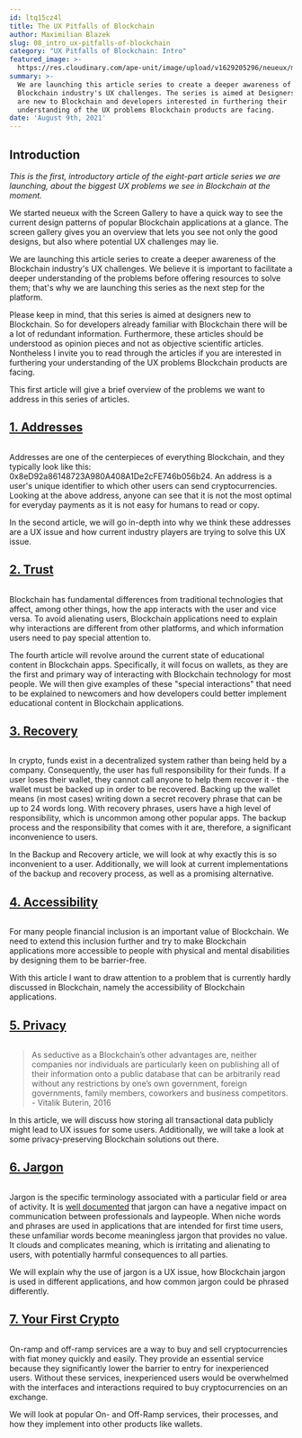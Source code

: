 ```yaml
---
id: ltq15cz4l
title: The UX Pitfalls of Blockchain
author: Maximilian Blazek
slug: 08_intro_ux-pitfalls-of-blockchain
category: "UX Pitfalls of Blockchain: Intro"
featured_image: >-
  https://res.cloudinary.com/ape-unit/image/upload/v1629205296/neueux/media/articles/header_intro.jpg
summary: >-
  We are launching this article series to create a deeper awareness of the
  Blockchain industry's UX challenges. The series is aimed at Designers which
  are new to Blockchain and developers interested in furthering their
  understanding of the UX problems Blockchain products are facing.
date: 'August 9th, 2021'
---
```

## Introduction

*This is the first, introductory article of the eight-part article series we are launching, about the biggest UX problems we see in Blockchain at the moment.*

We started neueux with the Screen Gallery to have a quick way to see the current design patterns of popular Blockchain applications at a glance. The screen gallery gives you an overview that lets you see not only the good designs, but also where potential UX challenges may lie.

We are launching this article series to create a deeper awareness of the Blockchain industry's UX challenges. We believe it is important to facilitate a deeper understanding of the problems before offering resources to solve them; that's why we are launching this series as the next step for the platform. 

Please keep in mind, that this series is aimed at designers new to Blockchain. So for developers already familiar with Blockchain there will be a lot of redundant information. Furthermore, these articles should be understood as opinion pieces and not as objective scientific articles. Nontheless I invite you to read through the articles if you are interested in furthering your understanding of the UX problems Blockchain products are facing.

This first article will give a brief overview of the problems we want to address in this series of articles.

<a href="/articles/01_addresses">
  <h2>1. Addresses</h2>
</a>

<a href="/articles/01_addresses"><img src="https://res.cloudinary.com/ape-unit/image/upload/v1629205239/neueux/media/articles/header_address.jpg" alt=""></a>

Addresses are one of the centerpieces of everything Blockchain, and they typically look like this: 0x8eD92a86148723A980A408A1De2cFE746b056b24. An address is a user's unique identifier to which other users can send cryptocurrencies. Looking at the above address, anyone can see that it is not the most optimal for everyday payments as it is not easy for humans to read or copy.

In the second article, we will go in-depth into why we think these addresses are a UX issue and how current industry players are trying to solve this UX issue.

<a href="/articles/02_trust">
  <h2>2. Trust</h2>
</a>

<a href="/articles/02_trust"><img src="https://res.cloudinary.com/ape-unit/image/upload/v1629205256/neueux/media/articles/header_trust.jpg" alt=""></a>

Blockchain has fundamental differences from traditional technologies that affect, among other things, how the app interacts with the user and vice versa. To avoid alienating users, Blockchain applications need to explain why interactions are different from other platforms, and which information users need to pay special attention to.

The fourth article will revolve around the current state of educational content in Blockchain apps. Specifically, it will focus on wallets, as they are the first and primary way of interacting with Blockchain technology for most people. We will then give examples of these "special interactions" that need to be explained to newcomers and how developers could better implement educational content in Blockchain applications.

<a href="/articles/03_recovery">
  <h2>3. Recovery</h2>
</a>

<a href="/articles/03_recovery"><img src="https://res.cloudinary.com/ape-unit/image/upload/v1629205276/neueux/media/articles/header_recovery.jpg" alt=""></a>

In crypto, funds exist in a decentralized system rather than being held by a company. Consequently, the user has full responsibility for their funds. If a user loses their wallet, they cannot call anyone to help them recover it - the wallet must be backed up in order to be recovered. Backing up the wallet means (in most cases) writing down a secret recovery phrase that can be up to 24 words long.  With recovery phrases, users have a high level of responsibility, which is uncommon among other popular apps. The backup process and the responsibility that comes with it are, therefore, a significant inconvenience to users.

In the Backup and Recovery article, we will look at why exactly this is so inconvenient to a user. Additionally, we will look at current implementations of the backup and recovery process, as well as a promising alternative.

<a href="/articles/04_accessibility">
  <h2>4. Accessibility</h2>
</a>

<a href="/articles/04_accessibility"><img src="https://res.cloudinary.com/ape-unit/image/upload/v1629470770/neueux/media/articles/Frame%202036.png" alt=""></a>

For many people financial inclusion is an important value of Blockchain. We need to extend this inclusion further and try to make Blockchain applications more accessible to people with physical and mental disabilities by designing them to be barrier-free.

With this article I want to draw attention to a problem that is currently hardly discussed in Blockchain, namely the accessibility of Blockchain applications.

<a href="/articles/05_privacy">
  <h2>5. Privacy</h2>
</a>

<a href="/articles/05_privacy"><img src="https://res.cloudinary.com/ape-unit/image/upload/v1629470767/neueux/media/articles/Frame%202018.png" alt=""></a>

> As seductive as a Blockchain’s other advantages are, neither companies nor individuals are particularly keen on publishing all of their information onto a public database that can be arbitrarily read without any restrictions by one’s own government, foreign governments, family members, coworkers and business competitors. - Vitalik Buterin, 2016

In this article, we will discuss how storing all transactional data publicly might lead to UX issues for some users. Additionally, we will take a look at some privacy-preserving Blockchain solutions out there.

<a href="/articles/06_jargon">
  <h2>6. Jargon</h2>
</a>

<a href="/articles/06_jargon"><img src="https://res.cloudinary.com/ape-unit/image/upload/v1629470775/neueux/media/articles/Frame%202043.png" alt=""></a>

Jargon is the specific terminology associated with a particular field or area of activity. It is [well documented](https://doi.org/10.2190%2FJ8JJ-4YD0-4R00-G5N0) that jargon can have a negative impact on communication between professionals and laypeople. When niche words and phrases are used in applications that are intended for first time users, these unfamiliar words become meaningless jargon that provides no value. It clouds and complicates meaning, which is irritating and alienating to users, with potentially harmful consequences to all parties.

We will explain why the use of jargon is a UX issue, how Blockchain jargon is used in different applications, and how common jargon could be phrased differently.

<a href="/articles/07_first-crypto">
  <h2>7. Your First Crypto</h2>
</a>

<a href="/articles/07_first-crypto"><img src="https://res.cloudinary.com/ape-unit/image/upload/v1629470773/neueux/media/articles/Frame%202042.png" alt=""></a>

On-ramp and off-ramp services are a way to buy and sell cryptocurrencies with fiat money quickly and easily. They provide an essential service because they significantly lower the barrier to entry for inexperienced users. Without these services, inexperienced users would be overwhelmed with the interfaces and interactions required to buy cryptocurrencies on an exchange.

We will look at popular On- and Off-Ramp services, their processes, and how they implement into other products like wallets.

